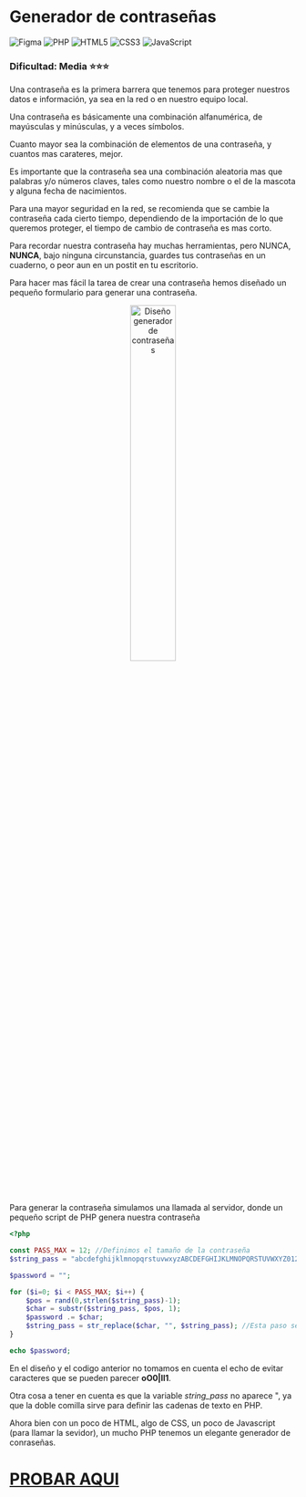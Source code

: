 # Generador de contraseñas
![Figma](https://img.shields.io/badge/figma-%23F24E1E.svg?style=for-the-badge&logo=figma&logoColor=white) ![PHP](https://img.shields.io/badge/php-%23777BB4.svg?style=for-the-badge&logo=php&logoColor=white) ![HTML5](https://img.shields.io/badge/html5-%23E34F26.svg?style=for-the-badge&logo=html5&logoColor=white) ![CSS3](https://img.shields.io/badge/css3-%231572B6.svg?style=for-the-badge&logo=css3&logoColor=white) ![JavaScript](https://img.shields.io/badge/javascript-%23323330.svg?style=for-the-badge&logo=javascript&logoColor=%23F7DF1E)

### Dificultad: Media :star::star::star:

Una contraseña es la primera barrera que tenemos para proteger nuestros datos e información, ya sea en la red o en nuestro equipo local.

Una contraseña es básicamente una combinación alfanumérica, de mayúsculas y minúsculas, y a veces símbolos.

Cuanto mayor sea la combinación de elementos de una contraseña, y cuantos mas carateres, mejor.

Es importante que la contraseña sea una combinación aleatoria mas que palabras y/o números claves, tales como nuestro nombre o el de la mascota y alguna fecha de nacimientos.

Para una mayor seguridad en la red, se recomienda que se cambie la contraseña cada cierto tiempo, dependiendo de la importación de lo que queremos proteger, el tiempo de cambio de contraseña es mas corto.

Para recordar nuestra contraseña hay muchas herramientas, pero NUNCA, **NUNCA**,  bajo ninguna circunstancia, guardes tus contraseñas en un cuaderno, o peor aun en un postit en tu escritorio.

Para hacer mas fácil la tarea de crear una contraseña hemos diseñado un pequeño formulario para generar una contraseña.

<p align="center" width="100%"><img src="https://github.com/user-attachments/assets/9aca9698-9fb5-4abc-843b-15f7ef4629eb" alt="Diseño generador de contraseñas" width="40%"/></p>

Para generar la contraseña simulamos una llamada al servidor, donde un pequeño script de PHP genera nuestra contraseña

```php
<?php 

const PASS_MAX = 12; //Definimos el tamaño de la contraseña
$string_pass = "abcdefghijklmnopqrstuvwxyzABCDEFGHIJKLMNOPQRSTUVWXYZ0123456789!;#$%&'()*+,-./:;<=>?@[]^_`{|}~";

$password = "";

for ($i=0; $i < PASS_MAX; $i++) { 
	$pos = rand(0,strlen($string_pass)-1);
	$char = substr($string_pass, $pos, 1);
	$password .= $char;
	$string_pass = str_replace($char, "", $string_pass); //Esta paso se comenta si queremos que se repita los carateres
}

echo $password;
```

En el diseño y el codigo anterior no tomamos en cuenta el echo de evitar caracteres que se pueden parecer **oO0|Il1**.

Otra cosa a tener en cuenta es que la variable _string_pass_ no aparece ", ya que la doble comilla sirve para definir las cadenas de texto en PHP.

Ahora bien con un poco de HTML, algo de CSS, un poco de Javascript (para llamar la sevidor), un mucho PHP tenemos un elegante generador de conraseñas.

# [PROBAR AQUI](https://coding-with-ovi.github.io/40-dias-40-pesadillas/password_generator/)





